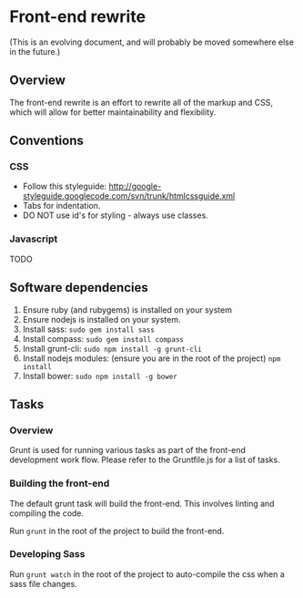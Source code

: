 # Front-end rewrite

(This is an evolving document, and will probably be moved somewhere else in the future.)

## Overview
The front-end rewrite is an effort to rewrite all of the markup and CSS, which will allow 
for better maintainability and flexibility. 

## Conventions

### CSS

* Follow this styleguide: http://google-styleguide.googlecode.com/svn/trunk/htmlcssguide.xml
* Tabs for indentation.
* DO NOT use id's for styling - always use classes.

### Javascript

TODO

## Software dependencies

1. Ensure ruby (and rubygems) is installed on your system
2. Ensure nodejs is installed on your system. 
3. Install sass: `sudo gem install sass`
4. Install compass: `sudo gem install compass`
5. Install grunt-cli: `sudo npm install -g grunt-cli`
6. Install nodejs modules: (ensure you are in the root of the project) `npm install`
7. Install bower: `sudo npm install -g bower`

## Tasks

### Overview

Grunt is used for running various tasks as part of the front-end development work flow. Please refer to
the Gruntfile.js for a list of tasks.

### Building the front-end

The default grunt task will build the front-end. This involves linting and compiling the code.

Run `grunt` in the root of the project to build the front-end.

### Developing Sass

Run `grunt watch` in the root of the project to auto-compile the css when a sass file changes. 